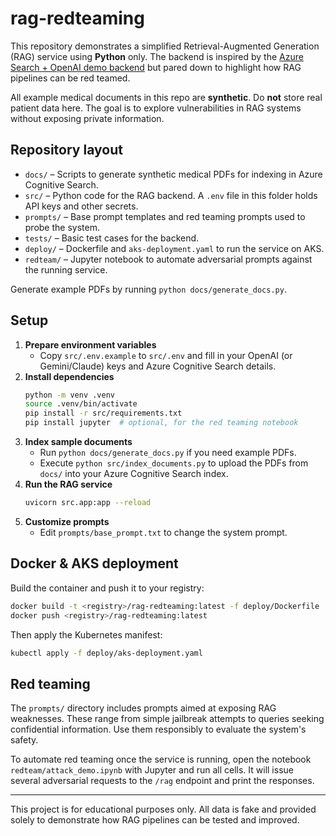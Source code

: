 # rag-redteaming

This repository demonstrates a simplified Retrieval-Augmented Generation (RAG) service
using **Python** only. The backend is inspired by the
[Azure Search + OpenAI demo backend](https://github.com/Azure-Samples/azure-search-openai-demo/tree/main/app/backend)
but pared down to highlight how RAG pipelines can be red teamed.

All example medical documents in this repo are **synthetic**. Do **not** store real
patient data here. The goal is to explore vulnerabilities in RAG systems without
exposing private information.

## Repository layout

- `docs/` – Scripts to generate synthetic medical PDFs for indexing in Azure Cognitive Search.
- `src/` – Python code for the RAG backend. A `.env` file in this folder holds API keys
 and other secrets.
- `prompts/` – Base prompt templates and red teaming prompts used to probe the system.
- `tests/` – Basic test cases for the backend.
- `deploy/` – Dockerfile and `aks-deployment.yaml` to run the service on AKS.
- `redteam/` – Jupyter notebook to automate adversarial prompts against the running service.

Generate example PDFs by running `python docs/generate_docs.py`.

## Setup

1. **Prepare environment variables**
   - Copy `src/.env.example` to `src/.env` and fill in your OpenAI (or Gemini/Claude)
     keys and Azure Cognitive Search details.
2. **Install dependencies**
   ```bash
   python -m venv .venv
   source .venv/bin/activate
   pip install -r src/requirements.txt
   pip install jupyter  # optional, for the red teaming notebook
   ```
3. **Index sample documents**
   - Run `python docs/generate_docs.py` if you need example PDFs.
   - Execute `python src/index_documents.py` to upload the PDFs from `docs/` into your Azure Cognitive Search index.
4. **Run the RAG service**
   ```bash
   uvicorn src.app:app --reload
   ```
5. **Customize prompts**
   - Edit `prompts/base_prompt.txt` to change the system prompt.

## Docker & AKS deployment

Build the container and push it to your registry:
```bash
docker build -t <registry>/rag-redteaming:latest -f deploy/Dockerfile .
docker push <registry>/rag-redteaming:latest
```
Then apply the Kubernetes manifest:
```bash
kubectl apply -f deploy/aks-deployment.yaml
```

## Red teaming

The `prompts/` directory includes prompts aimed at exposing RAG weaknesses.
These range from simple jailbreak attempts to queries seeking confidential
information. Use them responsibly to evaluate the system's safety.

To automate red teaming once the service is running, open the notebook
`redteam/attack_demo.ipynb` with Jupyter and run all cells. It will issue
several adversarial requests to the `/rag` endpoint and print the responses.

---
This project is for educational purposes only. All data is fake and provided
solely to demonstrate how RAG pipelines can be tested and improved.
